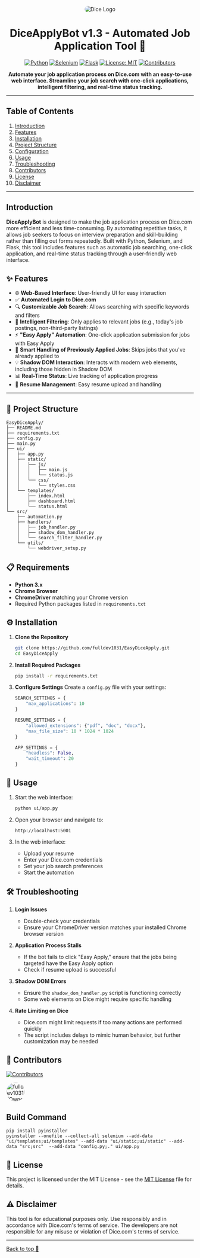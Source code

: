 <a name="top"></a>
<div align="center">
<img src="./src/img/dice_logo.png" alt="Dice Logo" style="border-radius: 15px;">

# DiceApplyBot v1.3 - Automated Job Application Tool 🚀

[![Python](https://img.shields.io/badge/Python-3.x-blue.svg?logo=python&logoColor=white)](https://www.python.org/)
[![Selenium](https://img.shields.io/badge/Selenium-Automation-green.svg?logo=selenium&logoColor=white)](https://www.selenium.dev/)
[![Flask](https://img.shields.io/badge/Flask-Web_UI-red.svg?logo=flask&logoColor=white)](https://flask.palletsprojects.com/)
[![License: MIT](https://img.shields.io/badge/License-MIT-yellow.svg)](./MIT%20License)
[![Contributors](https://img.shields.io/github/contributors/fulldev1031/EasyDiceApply)]()

**Automate your job application process on Dice.com with an easy-to-use web interface. Streamline your job search with one-click applications, intelligent filtering, and real-time status tracking.**

</div>

---

## Table of Contents

1. [Introduction](#introduction)
2. [Features](#features)
3. [Installation](#installation)
4. [Project Structure](#project-structure)
5. [Configuration](#configuration)
6. [Usage](#usage)
7. [Troubleshooting](#troubleshooting)
8. [Contributors](#contributors)
9. [License](#license)
10. [Disclaimer](#disclaimer)

---

## Introduction

**DiceApplyBot** is designed to make the job application process on Dice.com more efficient and less time-consuming. By automating repetitive tasks, it allows job seekers to focus on interview preparation and skill-building rather than filling out forms repeatedly. Built with Python, Selenium, and Flask, this tool includes features such as automatic job searching, one-click application, and real-time status tracking through a user-friendly web interface.

## ✨ Features

- 🌐 **Web-Based Interface**: User-friendly UI for easy interaction
- ✅ **Automated Login to Dice.com**
- 🔍 **Customizable Job Search**: Allows searching with specific keywords and filters
- 🎯 **Intelligent Filtering**: Only applies to relevant jobs (e.g., today's job postings, non-third-party listings)
- ⚡ **"Easy Apply" Automation**: One-click application submission for jobs with Easy Apply
- 🔄 **Smart Handling of Previously Applied Jobs**: Skips jobs that you've already applied to
- 💡 **Shadow DOM Interaction**: Interacts with modern web elements, including those hidden in Shadow DOM
- 📊 **Real-Time Status**: Live tracking of application progress
- 📁 **Resume Management**: Easy resume upload and handling

---

## 📂 Project Structure

```
EasyDiceApply/
├── README.md
├── requirements.txt
├── config.py
├── main.py
├── ui/
│   ├── app.py
│   ├── static/
│   │   ├── js/
│   │   │   ├── main.js
│   │   │   └── status.js
│   │   └── css/
│   │       └── styles.css
│   └── templates/
│       ├── index.html
│       ├── dashboard.html
│       └── status.html
└── src/
    ├── automation.py
    ├── handlers/
    │   ├── job_handler.py
    │   ├── shadow_dom_handler.py
    │   └── search_filter_handler.py
    └── utils/
        └── webdriver_setup.py
```

## 📋 Requirements

- **Python 3.x**
- **Chrome Browser**
- **ChromeDriver** matching your Chrome version
- Required Python packages listed in `requirements.txt`

## ⚙️ Installation

1. **Clone the Repository**
   ```bash
   git clone https://github.com/fulldev1031/EasyDiceApply.git
   cd EasyDiceApply
   ```

2. **Install Required Packages**
   ```bash
   pip install -r requirements.txt
   ```

3. **Configure Settings**
   Create a `config.py` file with your settings:
   ```python
   SEARCH_SETTINGS = {
       "max_applications": 10
   }

   RESUME_SETTINGS = {
       "allowed_extensions": {"pdf", "doc", "docx"},
       "max_file_size": 10 * 1024 * 1024
   }

   APP_SETTINGS = {
       "headless": False,
       "wait_timeout": 20
   }
   ```

## 🚀 Usage

1. Start the web interface:
   ```bash
   python ui/app.py
   ```

2. Open your browser and navigate to:
   ```
   http://localhost:5001
   ```

3. In the web interface:
   - Upload your resume
   - Enter your Dice.com credentials
   - Set your job search preferences
   - Start the automation

## 🛠️ Troubleshooting

1. **Login Issues**
   - Double-check your credentials
   - Ensure your ChromeDriver version matches your installed Chrome browser version

2. **Application Process Stalls**
   - If the bot fails to click "Easy Apply," ensure that the jobs being targeted have the Easy Apply option
   - Check if resume upload is successful

3. **Shadow DOM Errors**
   - Ensure the `shadow_dom_handler.py` script is functioning correctly
   - Some web elements on Dice might require specific handling

4. **Rate Limiting on Dice**
   - Dice.com might limit requests if too many actions are performed quickly
   - The script includes delays to mimic human behavior, but further customization may be needed

## 👥 Contributors

[![Contributors](https://img.shields.io/github/contributors/fulldev1031/EasyDiceApply)]()

<div align="left">
  <a href="https://github.com/fulldev1031">
    <img src="https://avatars.githubusercontent.com/fulldev1031?s=100" width="50" height="50" style="border-radius: 50%;" alt="fulldev1031 (Owner)"/>
  </a>
</div>

## Build Command
   ```
   pip install pyinstaller
   pyinstaller --onefile --collect-all selenium --add-data "ui/templates;ui/templates" --add-data "ui/static;ui/static" --add-data "src;src"  --add-data "config.py;." ui/app.py
   ```

## 📄 License

This project is licensed under the MIT License - see the [MIT License](./MIT%20License) file for details.

## ⚠️ Disclaimer

This tool is for educational purposes only. Use responsibly and in accordance with Dice.com's terms of service. The developers are not responsible for any misuse or violation of Dice.com's terms of service.

---

[Back to top 🚀](#top)
